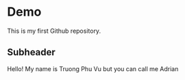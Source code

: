 # Demo

This is my first Github repository.

## Subheader

Hello! My name is Truong Phu Vu but you can call me Adrian


